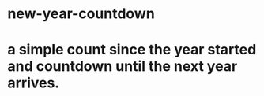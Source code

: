 # new-year-countdown
# a simple count since the year started and countdown until the next year arrives.
